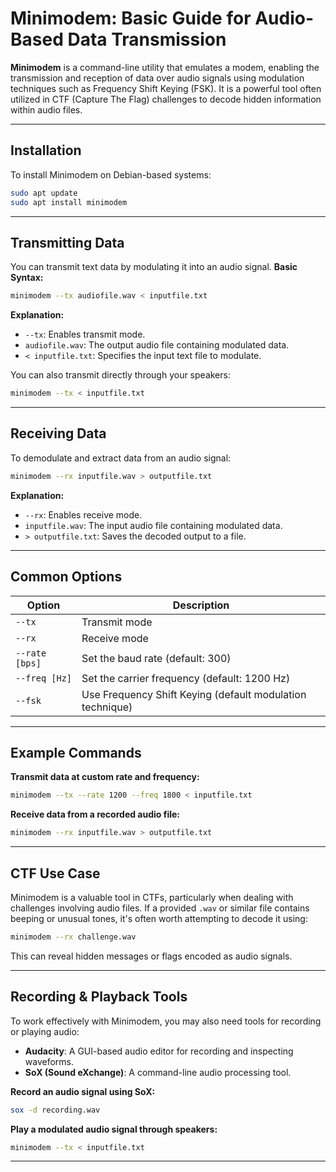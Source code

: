 
# Minimodem: Basic Guide for Audio-Based Data Transmission

**Minimodem** is a command-line utility that emulates a modem, enabling the transmission and reception of data over audio signals using modulation techniques such as Frequency Shift Keying (FSK). It is a powerful tool often utilized in CTF (Capture The Flag) challenges to decode hidden information within audio files.

---
## Installation
To install Minimodem on Debian-based systems:
```bash
sudo apt update
sudo apt install minimodem
```

---
## Transmitting Data
You can transmit text data by modulating it into an audio signal.
**Basic Syntax:**
```bash
minimodem --tx audiofile.wav < inputfile.txt
```

**Explanation:**
- `--tx`: Enables transmit mode.
- `audiofile.wav`: The output audio file containing modulated data.
- `< inputfile.txt`: Specifies the input text file to modulate.

You can also transmit directly through your speakers:
```bash
minimodem --tx < inputfile.txt
```

---
## Receiving Data
To demodulate and extract data from an audio signal:
```bash
minimodem --rx inputfile.wav > outputfile.txt
```

**Explanation:**
- `--rx`: Enables receive mode.
- `inputfile.wav`: The input audio file containing modulated data.
- `> outputfile.txt`: Saves the decoded output to a file.

---
## Common Options

|Option|Description|
|---|---|
|`--tx`|Transmit mode|
|`--rx`|Receive mode|
|`--rate [bps]`|Set the baud rate (default: 300)|
|`--freq [Hz]`|Set the carrier frequency (default: 1200 Hz)|
|`--fsk`|Use Frequency Shift Keying (default modulation technique)|

---
## Example Commands
**Transmit data at custom rate and frequency:**
```bash
minimodem --tx --rate 1200 --freq 1800 < inputfile.txt
```

**Receive data from a recorded audio file:**
```bash
minimodem --rx inputfile.wav > outputfile.txt
```

---
## CTF Use Case
Minimodem is a valuable tool in CTFs, particularly when dealing with challenges involving audio files. If a provided `.wav` or similar file contains beeping or unusual tones, it's often worth attempting to decode it using:
```bash
minimodem --rx challenge.wav
```

This can reveal hidden messages or flags encoded as audio signals.

---
## Recording & Playback Tools
To work effectively with Minimodem, you may also need tools for recording or playing audio:
- **Audacity**: A GUI-based audio editor for recording and inspecting waveforms.
- **SoX (Sound eXchange)**: A command-line audio processing tool.

**Record an audio signal using SoX:**
```bash
sox -d recording.wav
```

**Play a modulated audio signal through speakers:**
```bash
minimodem --tx < inputfile.txt
```

---
